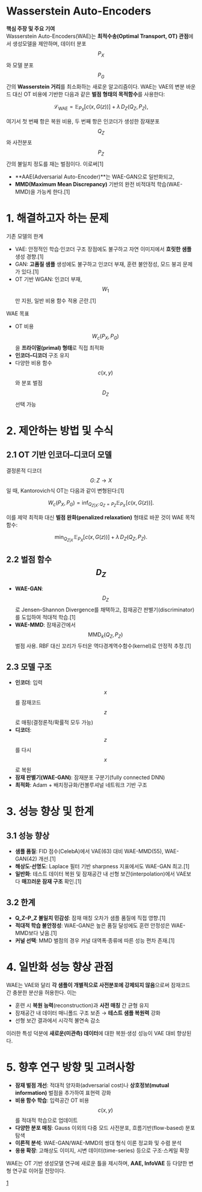 # Wasserstein Auto-Encoders

**핵심 주장 및 주요 기여**  
Wasserstein Auto-Encoders(WAE)는 **최적수송(Optimal Transport, OT) 관점**에서 생성모델을 제안하며, 데이터 분포 $$P_X$$와 모델 분포 $$P_G$$ 간의 **Wasserstein 거리**를 최소화하는 새로운 알고리즘이다. WAE는 VAE의 변분 바운드 대신 OT 비용에 기반한 다음과 같은 **벌점 형태의 목적함수**를 사용한다:

$$
\mathcal{L}_{\mathrm{WAE}} = \mathbb{E}_{P_X}[c(x, G(z))] + \lambda\,D_Z(Q_Z, P_Z),
$$

여기서 첫 번째 항은 복원 비용, 두 번째 항은 인코더가 생성한 잠재분포 $$Q_Z$$와 사전분포 $$P_Z$$ 간의 불일치 정도를 재는 벌점이다. 이로써[1]
- **AAE(Adversarial Auto-Encoder)**는 WAE-GAN으로 일반화되고,  
- **MMD(Maximum Mean Discrepancy)** 기반의 완전 비적대적 학습(WAE-MMD)을 가능케 한다.[1]

# 1. 해결하고자 하는 문제  
기존 모델의 한계  
- VAE: 안정적인 학습·인코더 구조 장점에도 불구하고 자연 이미지에서 **흐릿한 샘플** 생성 경향.[1]
- GAN: **고품질 샘플** 생성에도 불구하고 인코더 부재, 훈련 불안정성, 모드 붕괴 문제가 있다.[1]
- OT 기반 WGAN: 인코더 부재, $$W_1$$만 지원, 일반 비용 함수 적용 곤란.[1]

WAE 목표  
- OT 비용 $$W_c(P_X,P_G)$$을 **프라이멀(primal) 형태**로 직접 최적화  
- **인코더–디코더** 구조 유지  
- 다양한 비용 함수 $$c(x,y)$$와 분포 벌점 $$D_Z$$ 선택 가능  

# 2. 제안하는 방법 및 수식  
## 2.1 OT 기반 인코더–디코더 모델  
결정론적 디코더 $$G\colon Z\to X$$일 때, Kantorovich식 OT는 다음과 같이 변형된다:[1]

$$
W_c(P_X,P_G)
= \inf_{Q_{Z|X}:\,Q_Z = P_Z} \mathbb{E}_{P_X}\!\big[c\big(x, G(z)\big)\big].
$$

이를 제약 최적화 대신 **벌점 완화(penalized relaxation)** 형태로 바꾼 것이 WAE 목적함수:

$$
\min_{Q_{Z|X}}\,\mathbb{E}_{P_X}[c(x,G(z))] \;+\;\lambda\,D_Z\big(Q_Z,P_Z\big).
$$  

## 2.2 벌점 함수 $$D_Z$$  
- **WAE-GAN**: $$D_Z$$로 Jensen–Shannon Divergence를 채택하고, 잠재공간 판별기(discriminator)를 도입하여 적대적 학습.[1]
- **WAE-MMD**: 잠재공간에서 $$\mathrm{MMD}_k(Q_Z,P_Z)$$ 벌점 사용. RBF 대신 꼬리가 두터운 역다경계역수함수(kernel)로 안정적 추정.[1]

## 2.3 모델 구조  
- **인코더**: 입력 $$x$$를 잠재코드 $$z$$로 매핑(결정론적/확률적 모두 가능)  
- **디코더**: $$z$$를 다시 $$x$$로 복원  
- **잠재 판별기(WAE-GAN)**: 잠재분포 구분기(fully connected DNN)  
- **최적화**: Adam + 배치정규화/컨볼루셔널 네트워크 기반 구조  

# 3. 성능 향상 및 한계  
## 3.1 성능 향상  
- **샘플 품질**: FID 점수(CelebA)에서 VAE(63) 대비 WAE-MMD(55), WAE-GAN(42) 개선.[1]
- **해상도·선명도**: Laplace 필터 기반 sharpness 지표에서도 WAE-GAN 최고.[1]
- **일반화**: 테스트 데이터 복원 및 잠재공간 내 선형 보간(interpolation)에서 VAE보다 **매끄러운 잠재 구조** 확인.[1]

## 3.2 한계  
- **Q_Z–P_Z 불일치 민감성**: 잠재 매칭 오차가 샘플 품질에 직접 영향.[1]
- **적대적 학습 불안정성**: WAE-GAN은 높은 품질 달성에도 훈련 안정성은 WAE-MMD보다 낮음.[1]
- **커널 선택**: MMD 벌점의 경우 커널 대역폭·종류에 따른 성능 편차 존재.[1]

# 4. 일반화 성능 향상 관점  
WAE는 VAE와 달리 **각 샘플이 개별적으로 사전분포에 강제되지 않음**으로써 잠재코드 간 충분한 분산을 허용한다. 이는
- 훈련 시 **복원 능력**(reconstruction)과 **사전 매칭** 간 균형 유지  
- 잠재공간 내 데이터 매니폴드 구조 보존 → **테스트 샘플 복원력** 강화  
- 선형 보간 결과에서 시각적 불연속 감소  

이러한 특성 덕분에 **새로운(미관측) 데이터**에 대한 복원·생성 성능이 VAE 대비 향상된다.

# 5. 향후 연구 방향 및 고려사항  
- **잠재 벌점 개선**: 적대적 양자화(adversarial cost)나 **상호정보(mutual information)** 벌점을 추가하여 표현력 강화  
- **비용 함수 학습**: 입력공간 OT 비용 $$c(x,y)$$를 적대적 학습으로 업데이트  
- **다양한 분포 매칭**: Gauss 이외의 다중 모드 사전분포, 흐름기반(flow-based) 분포 탐색  
- **이론적 분석**: WAE-GAN/WAE-MMD의 쌍대 형식 이론 정교화 및 수렴 분석  
- **응용 확장**: 고해상도 이미지, 시변 데이터(time-series) 등으로 구조·스케일 확장  

WAE는 OT 기반 생성모델 연구에 새로운 틀을 제시하며, **AAE, InfoVAE** 등 다양한 변형 연구로 이어질 전망이다.

[1](https://ppl-ai-file-upload.s3.amazonaws.com/web/direct-files/attachments/22370781/70559a8d-6cd4-4d81-a693-467e9b59a12e/1711.01558v4.pdf)
